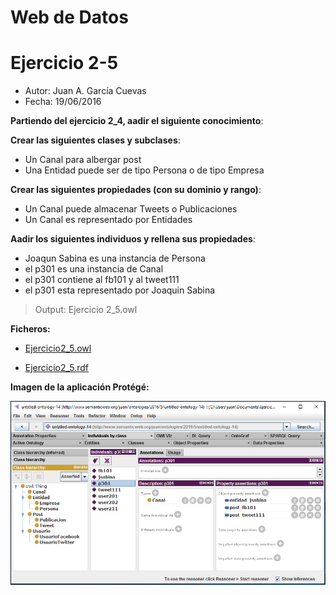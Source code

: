 # Web de Datos 
# Ejercicio 2-5

- Autor: Juan A. García Cuevas
- Fecha: 19/06/2016

**Partiendo del ejercicio 2_4, aadir el siguiente conocimiento**:

**Crear las siguientes clases y subclases**:

- Un Canal para albergar post
- Una Entidad puede ser de tipo Persona o de tipo Empresa

**Crear las siguientes propiedades (con su dominio y rango)**:

- Un Canal puede almacenar Tweets o Publicaciones
- Un Canal es representado por Entidades

**Aadir los siguientes individuos y rellena sus propiedades**:

- Joaqun Sabina es una instancia de Persona
- el p301 es una instancia de Canal
- el p301 contiene al fb101 y al tweet111
- el p301 esta representado por Joaquin Sabina

>Output: Ejercicio 2_5.owl

**Ficheros:**

- [Ejercicio2_5.owl](https://github.com/juangarciaciff/WebDatosEjercicios/blob/master/datos/Ejercicio2_5.owl)

- [Ejercicio2_5.rdf](https://github.com/juangarciaciff/WebDatosEjercicios/blob/master/datos/Ejercicio2_5rdf)

**Imagen de la aplicación Protégé:**

![Ejercicio2_5](images/Ejercicio2_5.PNG)
